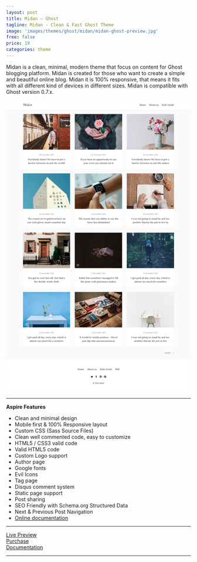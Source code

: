 ```yaml
---
layout: post
title: Midan – Ghost
tagline: Midan - Clean & Fast Ghost Theme
image: 'images/themes/ghost/midan/midan-ghost-preview.jpg'
free: false
price: 19
categories: theme
---
```


Midan is a clean, minimal, modern theme that focus on content for Ghost blogging platform. Midan is created for those who want to create a simple and beautiful online blog. Midan it is 100% responsive, that means it fits with all different kind of devices in different sizes. Midan is compatible with Ghost version 0.7.x.

![midan-ghost-full-preview](/images/themes/ghost/midan/midan-ghost-full-preview.png)

* * *

**Aspire Features**

- Clean and minimal design
- Mobile first &amp; 100% Responsive layout
- Custom CSS (Sass Source Files)
- Clean well commented code, easy to customize
- HTML5 / CSS3 valid code
- Valid HTML5 code
- Custom Logo support
- Author page
- Google fonts
- Evil Icons
- Tag page
- Disqus comment system
- Static page support
- Post sharing
- SEO Friendly with Schema.org Structured Data
- Next &amp; Previous Post Navigation
- [Online documentation](http://aspirethemes.com/docs/midan-ghost.html)

* * *

<div class="row">
  <div class="column medium-4 large-4">
    <a class="button button--large button--expand" href="http://midan.aspirethemes.com/" target="_blank">Live Preview</a>
  </div>
  <div class="column medium-4 large-4">
    <a class="button button--expand button--large button--success" href="https://creativemarket.com/aspirethemes/737784-Midan-Clean-Fast-Ghost-Theme" target="_blank">Purchase</a>
  </div>
  <div class="column medium-4 large-4">
    <a class="button button--large button--expand" href="http://aspirethemes.com/docs/midan-ghost.html" target="_blank">Documentation</a>
  </div>
</div>

* * *